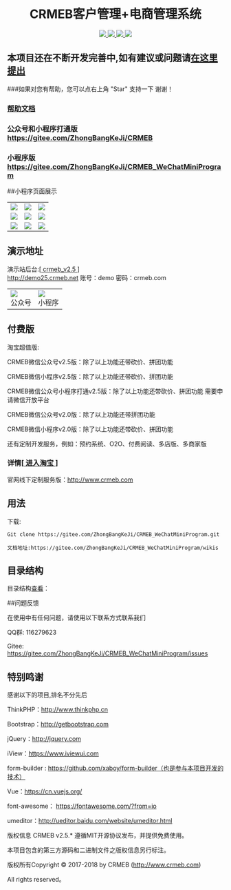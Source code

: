 <h1 align="center"> CRMEB客户管理+电商管理系统</h1> 
<p align="center">
    <a href="http://www.crmeb.com">
        <img src="https://img.shields.io/badge/OfficialWebsite-CRMEB-yellow.svg" />
    </a>
<a href="http://www.crmeb.com">
        <img src="https://img.shields.io/badge/Licence-MIT-green.svg?style=flat" />
    </a>
    <a href="http://www.crmeb.com">
        <img src="https://img.shields.io/badge/Edition-2.5-blue.svg" />
    </a>
     <a href="https://gitee.com/ZhongBangKeJi/CRMEB/repository/archive/master.zip">
        <img src="https://img.shields.io/badge/download-59m-red.svg" />
    </a>
</p>

## 本项目还在不断开发完善中,如有建议或问题请[在这里提出](https://gitee.com/ZhongBangKeJi/CRMEB/issues)

###如果对您有帮助，您可以点右上角 "Star" 支持一下 谢谢！

### [帮助文档](https://gitee.com/ZhongBangKeJi/CRMEB_WeChatMiniProgram/wikis)

### 公众号和小程序打通版 https://gitee.com/ZhongBangKeJi/CRMEB

### 小程序版 https://gitee.com/ZhongBangKeJi/CRMEB_WeChatMiniProgram

##小程序页面展示
<table>
<tr>
<td><img src="https://images.gitee.com/uploads/images/2018/1029/092526_7d362835_892944.jpeg"/></td>
<td><img src="https://images.gitee.com/uploads/images/2018/1029/092557_b6592fd3_892944.jpeg"/></td>
<td><img src="https://images.gitee.com/uploads/images/2018/1029/092616_35b3f9e7_892944.jpeg"/></td>
</tr>
<tr>
<td><img src="https://images.gitee.com/uploads/images/2018/1029/092630_476c58e8_892944.jpeg"/></td>
<td><img src="https://images.gitee.com/uploads/images/2018/1029/092646_31d1d98a_892944.jpeg"/></td>
<td><img src="https://images.gitee.com/uploads/images/2018/1029/103543_c49fb65e_892944.png"/></td>
</tr>
<tr>
<td><img src="https://images.gitee.com/uploads/images/2018/1029/092706_6784117c_892944.jpeg"/></td>
<td><img src="https://images.gitee.com/uploads/images/2018/1029/092746_88c98c3f_892944.jpeg"/></td>
<td><img src="https://images.gitee.com/uploads/images/2018/1029/092758_3888e1b7_892944.jpeg"/></td>
</tr>
</table>

##  演示地址
   演示站后台:[<a href='http://demo25.crmeb.net' target="_blank"> crmeb_v2.5 </a>]       
<a href='http://demo25.crmeb.net' target="_blank">http://demo25.crmeb.net</a>
   账号：demo
   密码：crmeb.com
<div align="center">
<table><tr><td><img src='https://images.gitee.com/uploads/images/2018/0828/182854_beba4aed_892944.png'/><br>公众号</td><td><img src='https://images.gitee.com/uploads/images/2018/0828/182909_cb2a5e64_892944.png'/><br>小程序</td></tr></table>
</div>

## 付费版

淘宝超值版:

CRMEB微信公众号v2.5版：除了以上功能还带砍价、拼团功能

CRMEB微信小程序v2.5版：除了以上功能还带砍价、拼团功能

CRMEB微信公众号小程序打通v2.5版：除了以上功能还带砍价、拼团功能 需要申请微信开放平台

CRMEB微信公众号v2.0版：除了以上功能还带拼团功能

CRMEB微信小程序v2.0版：除了以上功能还带砍价、拼团功能

还有定制开发服务，例如：预约系统、O2O、付费阅读、多店版、多商家版

### 详情[<a href='https://s.click.taobao.com/W7hVkLw' target="_blank"> 进入淘宝 </a>]

官网线下定制服务版：http://www.crmeb.com

## 用法

   下载: 

```
Git clone https://gitee.com/ZhongBangKeJi/CRMEB_WeChatMiniProgram.git
```
    文档地址:https://gitee.com/ZhongBangKeJi/CRMEB_WeChatMiniProgram/wikis


## 目录结构

目录结构[查看](https://gitee.com/ZhongBangKeJi/CRMEB/wikis/pages/preview?title=%E7%A8%8B%E5%BA%8F%E7%9B%AE%E5%BD%95&parent=)：


##问题反馈

在使用中有任何问题，请使用以下联系方式联系我们

QQ群: 116279623

Gitee: https://gitee.com/ZhongBangKeJi/CRMEB_WeChatMiniProgram/issues

## 特别鸣谢
感谢以下的项目,排名不分先后

ThinkPHP：http://www.thinkphp.cn

Bootstrap：http://getbootstrap.com

jQuery：http://jquery.com

iView：https://www.iviewui.com

form-builder : https://github.com/xaboy/form-builder（也是参与本项目开发的技术）

Vue：https://cn.vuejs.org/

font-awesome： https://fontawesome.com/?from=io

umeditor：http://ueditor.baidu.com/website/umeditor.html


版权信息
CRMEB v2.5.* 遵循MIT开源协议发布，并提供免费使用。

本项目包含的第三方源码和二进制文件之版权信息另行标注。

版权所有Copyright © 2017-2018 by CRMEB (http://www.crmeb.com)

All rights reserved。